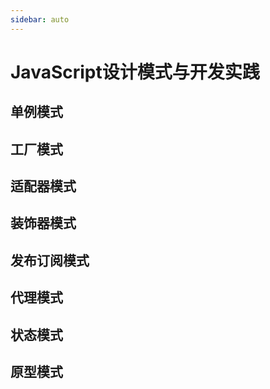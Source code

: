 ```yaml
---
sidebar: auto
---
```

# JavaScript设计模式与开发实践
## 单例模式
## 工厂模式
## 适配器模式
## 装饰器模式
## 发布订阅模式
## 代理模式
## 状态模式
## 原型模式